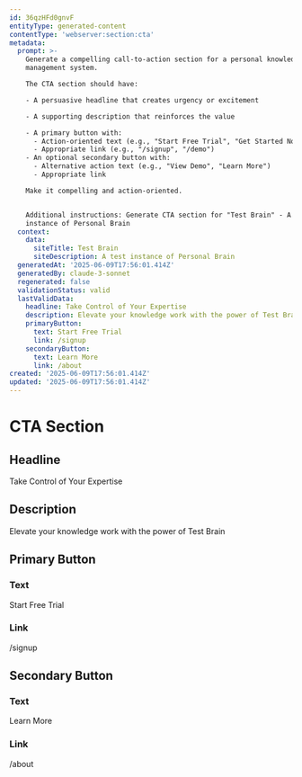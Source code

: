 ```yaml
---
id: 36qzHFd0gnvF
entityType: generated-content
contentType: 'webserver:section:cta'
metadata:
  prompt: >-
    Generate a compelling call-to-action section for a personal knowledge
    management system.

    The CTA section should have:

    - A persuasive headline that creates urgency or excitement

    - A supporting description that reinforces the value

    - A primary button with:
      - Action-oriented text (e.g., "Start Free Trial", "Get Started Now")
      - Appropriate link (e.g., "/signup", "/demo")
    - An optional secondary button with:
      - Alternative action text (e.g., "View Demo", "Learn More")
      - Appropriate link

    Make it compelling and action-oriented.


    Additional instructions: Generate CTA section for "Test Brain" - A test
    instance of Personal Brain
  context:
    data:
      siteTitle: Test Brain
      siteDescription: A test instance of Personal Brain
  generatedAt: '2025-06-09T17:56:01.414Z'
  generatedBy: claude-3-sonnet
  regenerated: false
  validationStatus: valid
  lastValidData:
    headline: Take Control of Your Expertise
    description: Elevate your knowledge work with the power of Test Brain
    primaryButton:
      text: Start Free Trial
      link: /signup
    secondaryButton:
      text: Learn More
      link: /about
created: '2025-06-09T17:56:01.414Z'
updated: '2025-06-09T17:56:01.414Z'
---
```

# CTA Section

## Headline
Take Control of Your Expertise

## Description
Elevate your knowledge work with the power of Test Brain

## Primary Button
### Text
Start Free Trial

### Link
/signup

## Secondary Button
### Text
Learn More

### Link
/about
